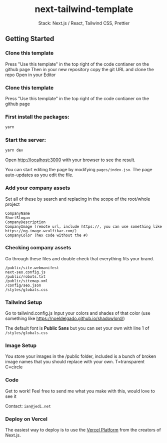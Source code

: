 <div align="center">
<h1 align="center">next-tailwind-template</h1> 
Stack: Next.js / React, Tailwind CSS, Prettier 
</div>

## Getting Started

### Clone this template

Press "Use this template" in the top right of the code contianer on the github page
Then in your new repository copy the git URL and clone the repo
Open in your Editor

### Clone this template

Press "Use this template" in the top right of the code contianer on the github page

### First install the packages:

```bash
yarn
```

### Start the server:

```bash
yarn dev
```

Open [http://localhost:3000](http://localhost:3000) with your browser to see the result.

You can start editing the page by modifying `pages/index.jsx`. The page auto-updates as you edit the file.

### Add your company assets

Set all of these by search and replacing in the scope of the root/whole project

```
CompanyName
ShortSlogan
CompanyDescription
CompanyImage (remote url, include https://, you can use something like https://og-image.wzulfikar.com/)
CompanyColor (hex code without the #)
```

### Checking company assets

Go through these files and double check that everything fits your brand.

```
/public/site.webmanifest
next-seo.config.js
/public/robots.txt
/public/sitemap.xml
/config/seo.json
/styles/globals.css
```

### Tailwind Setup

Go to tailwind.config.js
Input your colors and shades of that color (use something like https://noeldelgado.github.io/shadowlord/)

The default font is **Public Sans** but you can set your own with line 1 of `/styles/globals.css`

### Image Setup

You store your images in the /public folder, included is a bunch of broken image names that you should replace with your own.
T=transparent
C=circle

### Code

Get to work! Feel free to send me what you make with this, would love to see it

Contact: `ian@jedi.net`

### Deploy on Vercel

The easiest way to deploy is to use the [Vercel Platform](https://vercel.com/) from the creators of Next.js.
